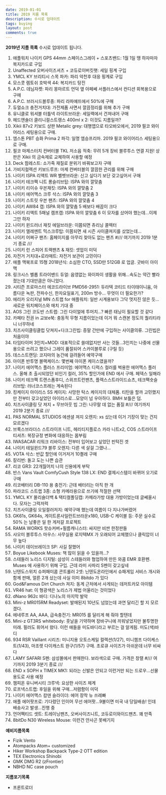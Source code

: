 ```yaml
---
date: 2019-01-01
title: 2019 지름 목록
description: 수시로 업데이트
tags: buying
layout: post
comments: true
---
```

**2019년 지름 목록**
수시로 업데이트 됩니다.

1. 애플워치 나이키 GPS 44mm 스페이스그레이 + 스포츠밴드: 1월 1일 땡 하자마자 복지카드로 구입
2.  Unaffected 오버사이즈셔츠 + 코듀로이버킷햇: 세일 핑계 구입
3. YMCL KY 브리티시 스목 파카: 파리 악천후 대응 핑계로 구입
4. 모스콧 렘토쉬 호박색 44: 복지카드 탕진
5. A.P.C. 데님자켓: 파리 몽마르트 언덕 옆 아페쎄 서플러스에서 컨디션 회복용으로 구매
6. A.P.C. 브러시드블루종: 파리 라파예뜨에서 50%에 구매
7. 듀얼쇼크 충전거치대: 가전제품 사면서 깔끔정리를 위해 추가 구매
8. 유니클로 워셔블 터틀넥 라이트브라운: 세일랙에서 건져내어 구매
9. 헤드앤숄더 클리니컬스트렝스 400ml x 2: 이것도 지름일까?
10. Xikii 87v2 키보드 상판 Metalic grey: 대행앱으로 타오바오에서, 2019 필코 와이어리스 세팅용으로 구매.
11. 엠스톤 PBT 승화 Prima 2 파각: 일명 엠승프리마. 2019 필코 와이어리스 세팅용으로 구매.
12. 필코 마제스터치 컨버터블 TKL 저소음 적축: 무려 5개 장비 블루투스 연결 지원! 상판은 Xikii 의 금속제로 교체하여 사용할 예정
13. Deck 팜레스트: 소가죽 재질로 분위기 바꿔보고자 구매
14. 가비지컬렉션 키보드루프: 마제 컨버터블의 깔끔한 관리를 위해 구매
15. 나이키 ISPA 리액트 WR 벨벳브라운: 신고 싶다기 보단 갖고싶어서 구매
16. 나이키 테크팩 니트 롱슬리브탑: ISPA 와의 깔맞춤
17. 나이키 리이슈 우븐재킷: ISPA 와의 깔맞춤 2
18. 나이키 에어맥스 크루 삭스: ISPA 와의 깔맞춤 3
19. 나이키 스트릿 우븐 팬츠: ISPA 와의 깔맞춤 4
20. 나이키 AW84 캡: ISPA 와의 깔맞춤 5 배보다 배꼽이 크다
21. 나이키 리액트 5패널 캠프캡: ISPA 와의 깔맞춤 6 이 모자를 샀어야 했는데...이제 그만 하자
22. 나이키 윈드러너 재킷 에일브라운: 이쯤되면 츄리닝 콜렉터
23. 나이키 엘레멘트 믹스크루탑: 이쯤되면 새 시즌 사이클져지를 샀었는데…
24. 나이키 어쩌구 팬츠: 홈페이지를 아무리 찾아도 없는 팬츠
#/// 여기까지 2019 1분기 종료 ///
25. 나이키 런 스피어 트랙팬츠 & 재킷: 셋업이 미덕
26. 자전거 거치대+로라매트: 자전거 보관이 고민이다
27. 애플 맥북프로 15형 2018년식: 소심한 CTO, SSD만 512GB 로 업글. 굿바이 아이맥
28. 링크시스 벨롭 트라이밴드 듀얼: 음영없는 와이파이 생활을 위해...속도는 약간 빨라졌는데 기대만큼은 아니었다.
29. 시티즌 프로마스터 에코드라이브 PMD56-2951: 듀라텍 코티드 타이태이니움, 아름다운 녹판, 전파수신, 한자요일표기, 200m 방수... 무엇이 더 필요한가? 
30. 에리카 오리지널 MN 스트랩 for 애플워치: 일반 시계용보다 그닥 멋지진 않은 듯...새로운 워치페이스와 매치 기대 중
31. AOS 그린 코도반 스트랩: 그린 다이얼에 투머치...? 빠른 태닝이 필요할 것 같다
32. 카페타 전권 in 교보e북: 충동적 무형 지름이었는데 이거 뭐 스캔본 정도의 퀄리티라니 너무하네
33. 치즈사이클링클럽 닷져지+다크그린빕: 증말 간만에 구입하는 사이클의류. 그린빕은 처음이야
34. 타임타이머 3인치+MOD: 대표적으로 쓸데없지만 사는 것들...3인치는 나중에 선물용으로 쓰려고 했으나 그레이 품절되어 스카이블루로 (구릴 듯)
35. 데스스트랜딩: 코지마의 농간에 걸려들어 예약구매
36. 아이폰 반투명 블랙케이스: 몇번째 아이폰 케이스였을까?
37. 나이키 에어맥스 플러스 프리미엄: 에어맥스 디럭스 컬러를 벅용한 에어맥스 플러스. 올해 초 출시되었던 비인기 컬러, 35% 할인가에 END 에서 구매. 페덱스 일해라
38. 나이키 테크팩 트랜스폼후디, 스위프트런팬츠, 플렉스스트라이드쇼츠, 테크팩숏슬리브탑: 러너코스프레는 계속된다
39. 킹케이지 아이리스 SS 케이지: 사망한 탁스 케이지의 대체품. 티탄을 할까 고민했지만 전부터 갖고싶었던 아이리스로...모양이 넘 우아하다. BMH 보틀은 덤.
40. 치즈사이클링 닷 져지 + 무브아웃 빕 그린: 나무랄 데 없는 품질
#/// 여기까지 2019 2분기 종료 ///
41. PAS NORMAL STUDIOS 에센셜 져지 오렌지: xs 샀는데 이거 기장이 맞는 건지 모르겠다 
42. 브룩스브라더스 스트라이프 니트, 헤리티지플로스 카라 니트x2, COS 스트라이프 티셔츠: 복장규정 변화에 대응하는 몸부림
43. IWASACAR 리워크 리바이스: 전부터 입어보고 싶었던 핀턱진 겟
44. 나이키 테일윈드79 블루 오렌지: 다른 색 살걸 그랬나...
45. VOTA 삭스: 반값 할인에 이거저거 10켤레 구매
46. 칼리번: 돌고 도는 나쁜 습관 
47. 리코 GR3: 22개월어치 나의 신용에게 부탁
48. 반스 Vans Vault ComfyCush Style 138 LX: END 결제시스템이 바뀌어 오기로 구매
49. 리코배터리 DB-110 용 충전기: 근데 배터리는 아직 한 개
50. 파라코드 스트랩 3종: 소형 카메라용으로 쓰기에 적절한 선택
51. YMCL KY 몰리숄더백 & 택티컬폴딩캡: 카메라가방 대용 가방이었는데 글쎄올시다. 모자는 그럭저럭
52. 치즈사이클링 오일컬러저지: 예약구매 했는데 여름이 다 지나가버렸어
53. GK61s, GK64s, 게이트론사일런트브라운x180, USB-C 케이블 등: 주문 실수로 50% 는 남좋은 일 한 게저갈 프로젝트
54. RAMA WORKS 핫슈커버+필름캐니스터: 싸지만 비싼 한정판들
55. 샤오미 블루투스 마우스: 사무실용 로지텍MX 가 오래되어 교체했으나 클릭압이 너무 높다
56. 나이키 데이브레이크 SP: 사길 잘했어
57. Boyue Likebook Muses: 책 많이 읽을 수 있을까…?
58. 스테들러 노리스 디지털: 삼성이 스테들러와 협업하여 만든 와콤 EMR 호환펜. Muses 에 사용하기 위해 구입. 근데 라미 사파리 S펜이 갖고싶네
59. 닌텐도스위치 슈퍼패미콤 콘트롤러 2셋: 닌텐도온라인에서 슈패게임 서비스 개시와 함께 판매, 얼른 2개 샀는데 사실 이미 8bitdo 가 있다
60. God&Famous Dirt Church 져지: 동계 근처에서 사게되는 데저트카모 아이템
61. VR46 hat: 이 형광색은 노리스가 제법 어울리는 것이었다
62. dNano 962c 바디: 디나노의 마지막 발악
63. Mini-z MR015RM Readyset: 발매된지 10년도 넘었는데 과연 달리긴 할 지 모르겠다.
64. 에네루프 AA, AAA, 급속충전기: MR015 를 달리게 해 줘야 할텐데
65. Mini-z GT3RS whitebody: 훗날을 기약하며 장바구니에 끼워넣었지만 불투명한 미래. 필러도 휘어서 왔다. 이런 애들을 미도바디라고 부르는 걸 알게됨. 미도(색)바디
66. 934 RSR Vaillant 시리즈:  미니지용 오토스케일 컬렉션(1/27), 미니챔프 다이케스트(1/43), 마조렛 다이캐스트 완구(1/57) 구매. 초로큐 사이즈가 아쉬운데 너무 비싸다
67. LAMY SAFARI S펜: 삼성몰에서 판매한다. 보라색으로 구매. 가격은 창렬 
#/// 여기까지 2019 3분기 종료 ///
68. END x SOPH x TIMEX MK1: 되라는 신발은 안되고 이런거만 되는 드로우...선물용도로 사용 예정
69. 챔피온 유니버시티 크루넥: 요상한 사이즈 체계
70. 로프넥스트랩: 후일을 위해 구매...저렴함이 미덕
71. 나이키 에어맥스 캄덴 슬라이더: 에어 장착 뉴 쓰레빠
72. 애플 에어팟프로: 기다렸던 인이어 무선 에어팟...9불이면 미국 내 당일배송! 인데 배송사고 발생...진행 중
73. 언어펙티드 셋트: 트레이닝팬츠, 오버사이즈니트, 코듀로이와이드팬츠. 꽤 만족
74. 8bitDo N30 Wireless Mouse: 이런건 안사곤 못배기지



**예비지름목록** 
- Fizik Vento
- Atompacks Atom+ customized
- Hiker Workshop Backpack Type-2 OTT edition
- TEX Electronics Shinobi
- GMK DMG R2 (zFrontier)
- NBHD NC case pouch

**지름포기목록**  
- 프론트로더
